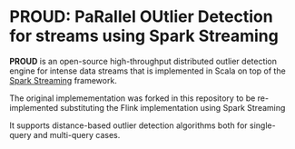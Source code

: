 # PROUD: PaRallel OUtlier Detection for streams using Spark Streaming

**PROUD** is an open-source high-throughput distributed outlier detection engine for intense data streams that is implemented in Scala on top of the [Spark Streaming](http://spark.apache.org/docs/2.4.5/streaming-programming-guide.html) framework.

The original implemementation was forked in this repository to be re-implemented substituting the Flink implementation using Spark Streaming

It supports distance-based outlier detection algorithms both for single-query and multi-query cases.
